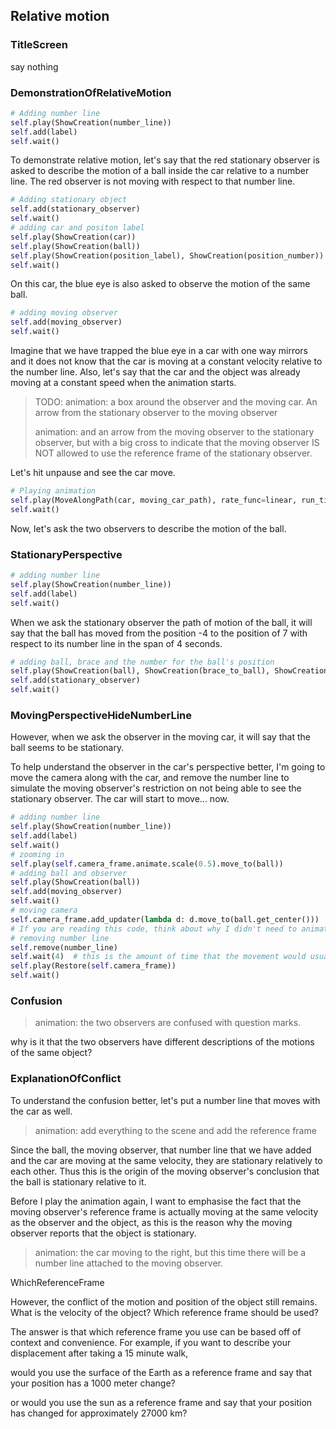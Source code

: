 ## Relative motion

### TitleScreen

say nothing 

### DemonstrationOfRelativeMotion

```python
# Adding number line
self.play(ShowCreation(number_line))
self.add(label)
self.wait()
```

To demonstrate relative motion, let's say that the red stationary observer is asked to describe the motion of a ball inside the car relative to a number line. The red observer is not moving with respect to that number line.

```python
# Adding stationary object
self.add(stationary_observer)
self.wait()
# adding car and positon label
self.play(ShowCreation(car))
self.play(ShowCreation(ball))
self.play(ShowCreation(position_label), ShowCreation(position_number))
self.wait()
```



On this car, the blue eye is also asked to observe the motion of the same ball. 

```python
# adding moving observer
self.add(moving_observer)
self.wait()
```



Imagine that we have trapped the blue eye in a car with one way mirrors and it does not know that the car is moving at a constant velocity relative to the number line. Also, let's say that the car and the object was already moving at a constant speed when the animation starts.

>  TODO: animation: a box around the observer and the moving car. An arrow from the stationary observer to the moving observer 
>
> animation: and an arrow from the moving observer to the stationary observer, but with a big cross to indicate that the moving observer IS NOT allowed to use the reference frame of the stationary observer.

 Let's hit unpause and see the car move.

 ```python
# Playing animation
self.play(MoveAlongPath(car, moving_car_path), rate_func=linear, run_time=4)
self.wait()
 ```

Now, let's ask the two observers to describe the motion of the ball.

### StationaryPerspective

```python
# adding number line
self.play(ShowCreation(number_line))
self.add(label)
self.wait()
```

When we ask the stationary observer the path of motion of the ball, it will say that the ball has moved from the position -4 to the position of 7 with respect to its number line in the span of 4 seconds.

```python
# adding ball, brace and the number for the ball's position
self.play(ShowCreation(ball), ShowCreation(brace_to_ball), ShowCreation(ball_position))
self.add(stationary_observer)
self.wait()
```



### MovingPerspectiveHideNumberLine

However, when we ask the observer in the moving car, it will say that the ball seems to be stationary. 

To help understand the observer in the car's perspective better, I'm going to move the camera along with the car, and remove the number line to simulate the moving observer's restriction on not being able to see the stationary observer. The car will start to move... now.  

```python
# adding number line
self.play(ShowCreation(number_line))
self.add(label)
self.wait()
# zooming in
self.play(self.camera_frame.animate.scale(0.5).move_to(ball))
# adding ball and observer
self.play(ShowCreation(ball))
self.add(moving_observer)
self.wait()
# moving camera
self.camera_frame.add_updater(lambda d: d.move_to(ball.get_center()))
# If you are reading this code, think about why I didn't need to animate the ball moving
# removing number line
self.remove(number_line)
self.wait(4)  # this is the amount of time that the movement would usually take
self.play(Restore(self.camera_frame))
self.wait()
```



### Confusion

> animation: the two observers are confused with question marks.

why is it that the two observers have different descriptions of the motions of the same object?



### ExplanationOfConflict 

To understand the confusion better, let's put a number line that moves with the car as well.

> animation: add everything to the scene and add the reference frame

Since the ball, the moving observer, that number line that we have added and the car are moving at the same velocity, they are stationary relatively to each other. Thus this is the origin of the moving observer's conclusion that the ball is stationary relative to it. 

Before I play the animation again, I want to emphasise the fact that the moving observer's reference frame is actually moving at the same velocity as the observer and the object, as this is the reason why the moving observer reports that the object is stationary.

> animation: the car moving to the right, but this time there will be a number line attached to the moving observer.

WhichReferenceFrame

However, the conflict of the motion and position of the object still remains. What is the velocity of the object? Which reference frame should be used?

The answer is that which reference frame you use can be based off of context and convenience. For example, if you want to describe your displacement after taking a 15 minute walk,

would you use the surface of the Earth as a reference frame and say that your position has a 1000 meter change? 

or would you use the sun as a reference frame and say that your position has changed for approximately 27000 km?
